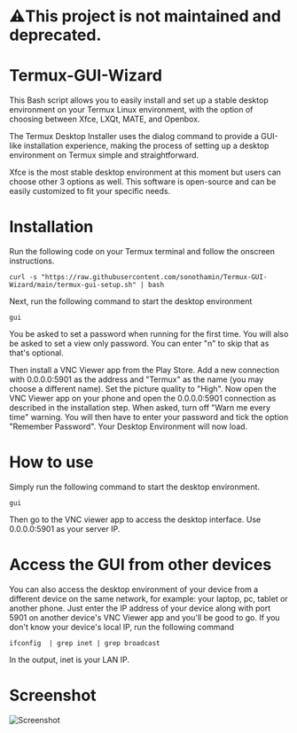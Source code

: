 # ⚠️This project is not maintained and deprecated. 


# Termux-GUI-Wizard #
This Bash script allows you to easily install and set up a stable desktop environment on your Termux Linux environment, with the option of choosing between Xfce, LXQt, MATE, and Openbox.

The Termux Desktop Installer uses the dialog command to provide a GUI-like installation experience, making the process of setting up a desktop environment on Termux simple and straightforward. 

Xfce is the most stable desktop environment at this moment but users can choose other 3 options as well. This software is open-source and can be easily customized to fit your specific needs.

# Installation #
Run the following code on your Termux terminal and follow the onscreen instructions.
```
curl -s "https://raw.githubusercontent.com/sonothamin/Termux-GUI-Wizard/main/termux-gui-setup.sh" | bash
```

Next, run the following command to start the desktop environment
```
gui
```
You be asked to set a password when running for the first time. You will also be asked to set a view only password. You can enter "n" to skip that as that's optional.

Then install a VNC Viewer app from the Play Store. Add a new connection with 0.0.0.0:5901 as the address and "Termux" as the name (you may choose a different name). Set the picture quality to "High". Now open the VNC Viewer app on your phone and open the 0.0.0.0:5901 connection as described in the installation step. When asked, turn off "Warn me every time" warning. You will then have to enter your password and tick the option "Remember Password". Your Desktop Environment will now load.

# How to use #
Simply run the following command to start the desktop environment.
```
gui
```
Then go to the VNC viewer app to access the desktop interface. Use 0.0.0.0:5901 as your server IP.

# Access the GUI from other devices #
You can also access the desktop environment of your device from a different device on the same network, for example: your laptop, pc, tablet or another phone. Just enter the IP address  of your device along with port 5901 on another device's VNC Viewer app and you'll be good to go. If you don't know your device's local IP, run the following command
```
ifconfig  | grep inet | grep broadcast
```
In the output, inet is your LAN IP.

# Screenshot #
![Screenshot](https://github.com/sonothamin/Termux-GUI-Wizard/raw/main/Main%20Menu.png)
